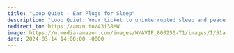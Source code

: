 ```yaml
---
title: "Loop Quiet - Ear Plugs for Sleep"
description: "Loop Quiet: Your ticket to uninterrupted sleep and peaceful flights. Crafted from super-soft, flexible silicone, these reusable ear plugs offer premium noise reduction with 8 ear tips in XS/S/M/L sizes for a perfect fit. With an SNR of 24dB and NRR of 14, say goodbye to disturbances and hello to serenity in sleek black style. #affiliate #ad"
redirect_to: https://amzn.to/43i38MW
image: https://m.media-amazon.com/images/W/AVIF_800250-T1/images/I/51amkA49ewL._AC_SL1500_.jpg
date: 2024-03-14 14:00:00 -0000
---
```

